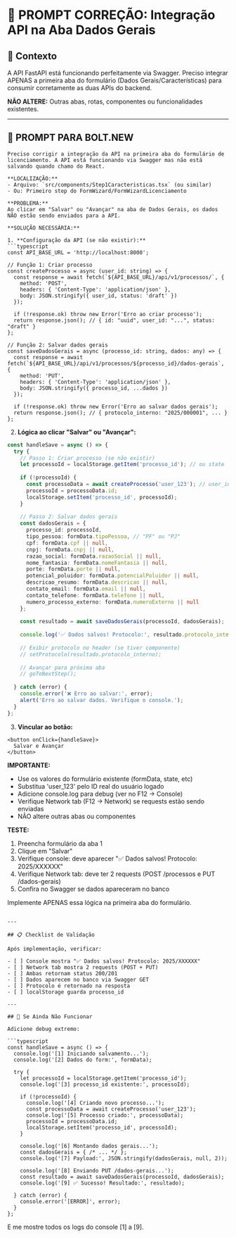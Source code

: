 # 🎯 PROMPT CORREÇÃO: Integração API na Aba Dados Gerais

## 📌 Contexto
A API FastAPI está funcionando perfeitamente via Swagger. Preciso integrar APENAS a primeira aba do formulário (Dados Gerais/Características) para consumir corretamente as duas APIs do backend.

**NÃO ALTERE:** Outras abas, rotas, componentes ou funcionalidades existentes.

---

## 🔧 PROMPT PARA BOLT.NEW

```
Preciso corrigir a integração da API na primeira aba do formulário de licenciamento. A API está funcionando via Swagger mas não está salvando quando chamo do React.

**LOCALIZAÇÃO:**
- Arquivo: `src/components/Step1Caracteristicas.tsx` (ou similar)
- Ou: Primeiro step do FormWizard/FormWizardLicenciamento

**PROBLEMA:**
Ao clicar em "Salvar" ou "Avançar" na aba de Dados Gerais, os dados NÃO estão sendo enviados para a API.

**SOLUÇÃO NECESSÁRIA:**

1. **Configuração da API (se não existir):**
```typescript
const API_BASE_URL = 'http://localhost:8000';

// Função 1: Criar processo
const createProcesso = async (user_id: string) => {
  const response = await fetch(`${API_BASE_URL}/api/v1/processos/`, {
    method: 'POST',
    headers: { 'Content-Type': 'application/json' },
    body: JSON.stringify({ user_id, status: 'draft' })
  });
  
  if (!response.ok) throw new Error('Erro ao criar processo');
  return response.json(); // { id: "uuid", user_id: "...", status: "draft" }
};

// Função 2: Salvar dados gerais
const saveDadosGerais = async (processo_id: string, dados: any) => {
  const response = await fetch(`${API_BASE_URL}/api/v1/processos/${processo_id}/dados-gerais`, {
    method: 'PUT',
    headers: { 'Content-Type': 'application/json' },
    body: JSON.stringify({ processo_id, ...dados })
  });
  
  if (!response.ok) throw new Error('Erro ao salvar dados gerais');
  return response.json(); // { protocolo_interno: "2025/000001", ... }
};
```

2. **Lógica ao clicar "Salvar" ou "Avançar":**
```typescript
const handleSave = async () => {
  try {
    // Passo 1: Criar processo (se não existir)
    let processoId = localStorage.getItem('processo_id'); // ou state
    
    if (!processoId) {
      const processoData = await createProcesso('user_123'); // user_id real aqui
      processoId = processoData.id;
      localStorage.setItem('processo_id', processoId);
    }
    
    // Passo 2: Salvar dados gerais
    const dadosGerais = {
      processo_id: processoId,
      tipo_pessoa: formData.tipoPessoa, // "PF" ou "PJ"
      cpf: formData.cpf || null,
      cnpj: formData.cnpj || null,
      razao_social: formData.razaoSocial || null,
      nome_fantasia: formData.nomeFantasia || null,
      porte: formData.porte || null,
      potencial_poluidor: formData.potencialPoluidor || null,
      descricao_resumo: formData.descricao || null,
      contato_email: formData.email || null,
      contato_telefone: formData.telefone || null,
      numero_processo_externo: formData.numeroExterno || null
    };
    
    const resultado = await saveDadosGerais(processoId, dadosGerais);
    
    console.log('✅ Dados salvos! Protocolo:', resultado.protocolo_interno);
    
    // Exibir protocolo no header (se tiver componente)
    // setProtocolo(resultado.protocolo_interno);
    
    // Avançar para próxima aba
    // goToNextStep();
    
  } catch (error) {
    console.error('❌ Erro ao salvar:', error);
    alert('Erro ao salvar dados. Verifique o console.');
  }
};
```

3. **Vincular ao botão:**
```tsx
<button onClick={handleSave}>
  Salvar e Avançar
</button>
```

**IMPORTANTE:**
- Use os valores do formulário existente (formData, state, etc)
- Substitua 'user_123' pelo ID real do usuário logado
- Adicione console.log para debug (ver no F12 → Console)
- Verifique Network tab (F12 → Network) se requests estão sendo enviadas
- NÃO altere outras abas ou componentes

**TESTE:**
1. Preencha formulário da aba 1
2. Clique em "Salvar"
3. Verifique console: deve aparecer "✅ Dados salvos! Protocolo: 2025/XXXXXX"
4. Verifique Network tab: deve ter 2 requests (POST /processos e PUT /dados-gerais)
5. Confira no Swagger se dados apareceram no banco

Implemente APENAS essa lógica na primeira aba do formulário.
```

---

## 📋 Checklist de Validação

Após implementação, verificar:

- [ ] Console mostra "✅ Dados salvos! Protocolo: 2025/XXXXXX"
- [ ] Network tab mostra 2 requests (POST + PUT)
- [ ] Ambas retornam status 200/201
- [ ] Dados aparecem no banco via Swagger GET
- [ ] Protocolo é retornado na resposta
- [ ] localStorage guarda processo_id

---

## 🚨 Se Ainda Não Funcionar

Adicione debug extremo:

```typescript
const handleSave = async () => {
  console.log('[1] Iniciando salvamento...');
  console.log('[2] Dados do form:', formData);
  
  try {
    let processoId = localStorage.getItem('processo_id');
    console.log('[3] processo_id existente:', processoId);
    
    if (!processoId) {
      console.log('[4] Criando novo processo...');
      const processoData = await createProcesso('user_123');
      console.log('[5] Processo criado:', processoData);
      processoId = processoData.id;
      localStorage.setItem('processo_id', processoId);
    }
    
    console.log('[6] Montando dados gerais...');
    const dadosGerais = { /* ... */ };
    console.log('[7] Payload:', JSON.stringify(dadosGerais, null, 2));
    
    console.log('[8] Enviando PUT /dados-gerais...');
    const resultado = await saveDadosGerais(processoId, dadosGerais);
    console.log('[9] ✅ Sucesso! Resultado:', resultado);
    
  } catch (error) {
    console.error('[ERROR]', error);
  }
};
```

E me mostre todos os logs do console [1] a [9].
